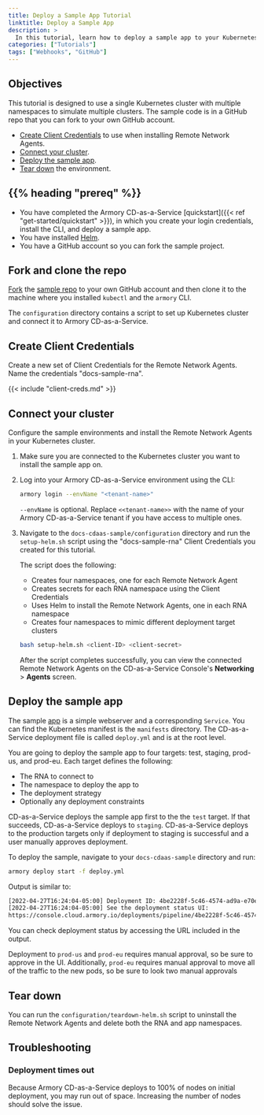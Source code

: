 ```yaml
---
title: Deploy a Sample App Tutorial
linktitle: Deploy a Sample App
description: >
  In this tutorial, learn how to deploy a sample app to your Kubernetes cluster using Armory Continuous Deployment-as-a-Service. Use Helm to install the Remote Network Agent. Deploy the sample app to multiple targets.  
categories: ["Tutorials"]
tags: ["Webhooks", "GitHub"]
---
```


## Objectives

This tutorial is designed to use a single Kubernetes cluster with multiple namespaces to simulate multiple clusters. The sample code is in a GitHub repo that you can fork to your own GitHub account.

- [Create Client Credentials](#create-client-credentials) to use when installing Remote Network Agents.
- [Connect your cluster](#connect-your-cluster).
- [Deploy the sample app](#deploy-the-sample-app).
- [Tear down](#tear-down) the environment.

## {{% heading "prereq" %}}

* You have completed the Armory CD-as-a-Service [quickstart]({{< ref "get-started/quickstart" >}}), in which you create your login credentials, install the CLI, and deploy a sample app.
* You have installed [Helm](https://helm.sh/docs/intro/install/).
* You have a GitHub account so you can fork the sample project.

## Fork and clone the repo

[Fork](https://docs.github.com/en/get-started/quickstart/fork-a-repo) the [sample repo](https://github.com/armory/docs-cdaas-sample) to your own GitHub account and then clone it to the machine where you installed `kubectl` and the `armory` CLI.

The `configuration` directory contains a script to set up Kubernetes cluster and connect it to Armory CD-as-a-Service.

## Create Client Credentials

Create a new set of Client Credentials for the Remote Network Agents. Name the credentials "docs-sample-rna".

{{< include "client-creds.md" >}}

## Connect your cluster

Configure the sample environments and install the Remote Network Agents in your Kubernetes cluster.

1. Make sure you are connected to the Kubernetes cluster you want to install the sample app on.
1. Log into your Armory CD-as-a-Service environment using the CLI:

   ```bash
   armory login --envName "<tenant-name>"
   ```

   `--envName` is optional. Replace `<<tenant-name>>` with the name of your Armory CD-as-a-Service tenant if you have access to multiple ones.

1. Navigate to the `docs-cdaas-sample/configuration` directory and run the `setup-helm.sh` script using the "docs-sample-rna" Client Credentials you created for this tutorial.

   The script does the following:

      - Creates four namespaces, one for each Remote Network Agent
      - Creates secrets for each RNA namespace using the Client Credentials
      - Uses Helm to install the Remote Network Agents, one in each RNA namespace
      - Creates four namespaces to mimic different deployment target clusters

   ```bash
   bash setup-helm.sh <client-ID> <client-secret>
   ```

   After the script completes successfully, you can view the connected Remote Network Agents on the CD-as-a-Service Console's **Networking** > **Agents** screen.

## Deploy the sample app

The sample [app](https://hub.docker.com/r/demoimages/bluegreen) is a simple webserver and a corresponding `Service`. You can find the Kubernetes manifest is the `manifests` directory. The CD-as-a-Service deployment file is called `deploy.yml` and is at the root level.

You are going to deploy the sample app to four targets: test, staging, prod-us, and prod-eu. Each target defines the following:

* The RNA to connect to
* The namespace to deploy the app to
* The deployment strategy
* Optionally any deployment constraints

CD-as-a-Service deploys the sample app first to the the `test` target. If that succeeds, CD-as-a-Service deploys to `staging`. CD-as-a-Service deploys to the production targets only if deployment to staging is successful and a user manually approves deployment.

To deploy the sample, navigate to your `docs-cdaas-sample` directory and run:

```bash
armory deploy start -f deploy.yml
```

Output is similar to:

```bash
[2022-04-27T16:24:04-05:00] Deployment ID: 4be2228f-5c46-4574-ad9a-e70e601d94c4
[2022-04-27T16:24:04-05:00] See the deployment status UI:
https://console.cloud.armory.io/deployments/pipeline/4be2228f-5c46-4574-ad9a-e70e601d94c4?environmentId=a8906e61-2388-4daa-b38e-4339390b9447
```

You can check deployment status by accessing the URL included in the output.

Deployment to `prod-us` and `prod-eu` requires manual approval, so be sure to approve in the UI. Additionally, `prod-eu` requires manual approval to move all of the traffic to the new pods, so be sure to look two manual approvals

## Tear down

You can run the `configuration/teardown-helm.sh` script to uninstall the Remote Network Agents and delete both the RNA and app namespaces.

## Troubleshooting

### Deployment times out

Because Armory CD-as-a-Service deploys to 100% of nodes on initial deployment, you may run out of space. Increasing the number of nodes should solve the issue.

